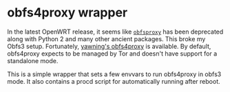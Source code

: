 obfs4proxy wrapper
=======
In the latest OpenWRT release, it seems like [`obfsproxy`](https://github.com/openwrt/packages/tree/master/net/obfsproxy) has been deprecated along with Python 2 and many other ancient packages. This broke my Obfs3 setup. Fortunately, [yawning's obfs4proxy](https://github.com/openwrt/packages/tree/master/net/obfs4proxy) is available. By default, obfs4proxy expects to be managed by Tor and doesn't have support for a standalone mode.

This is a simple wrapper that sets a few envvars to run obfs4proxy in obfs3 mode. It also contains a procd script for automatically running after reboot.